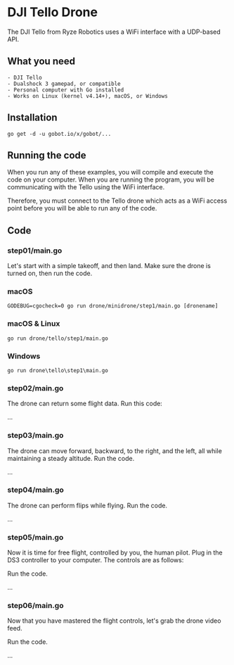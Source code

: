 # DJI Tello Drone

The DJI Tello from Ryze Robotics uses a WiFi interface with a UDP-based API.

## What you need

    - DJI Tello
    - Dualshock 3 gamepad, or compatible
    - Personal computer with Go installed
    - Works on Linux (kernel v4.14+), macOS, or Windows

## Installation

```
go get -d -u gobot.io/x/gobot/...
```

## Running the code
When you run any of these examples, you will compile and execute the code on your computer. When you are running the program, you will be communicating with the Tello using the WiFi interface.

Therefore, you must connect to the Tello drone which acts as a WiFi access point before you will be able to run any of the code.


## Code

### step01/main.go

Let's start with a simple takeoff, and then land. Make sure the drone is turned on, then run the code.

### macOS

    GODEBUG=cgocheck=0 go run drone/minidrone/step1/main.go [dronename]

### macOS & Linux

    go run drone/tello/step1/main.go

### Windows

    go run drone\tello\step1\main.go


### step02/main.go

The drone can return some flight data. Run this code:

...

### step03/main.go

The drone can move forward, backward, to the right, and the left, all while maintaining a steady altitude. Run the code.

...

### step04/main.go

The drone can perform flips while flying. Run the code.

...

### step05/main.go

Now it is time for free flight, controlled by you, the human pilot. Plug in the DS3 controller to your computer. The controls are as follows:

Run the code.

...

### step06/main.go

Now that you have mastered the flight controls, let's grab the drone video feed.

Run the code.

...
